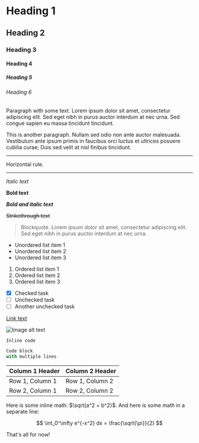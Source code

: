 # Heading 1

## Heading 2

### Heading 3

#### Heading 4

##### Heading 5

###### Heading 6

Paragraph with some text. Lorem ipsum dolor sit amet, consectetur adipiscing elit. Sed eget nibh in purus auctor interdum at nec urna. Sed congue sapien eu massa tincidunt tincidunt.

This is another paragraph. Nullam sed odio non ante auctor malesuada. Vestibulum ante ipsum primis in faucibus orci luctus et ultrices posuere cubilia curae; Duis sed velit at nisl finibus tincidunt.

---

Horizontal rule.

---

_Italic text_

**Bold text**

**_Bold and italic text_**

~~Strikethrough text~~

> Blockquote. Lorem ipsum dolor sit amet, consectetur adipiscing elit. Sed eget nibh in purus auctor interdum at nec urna.

- Unordered list item 1
- Unordered list item 2
- Unordered list item 3

1. Ordered list item 1
2. Ordered list item 2
3. Ordered list item 3

- [x] Checked task
- [ ] Unchecked task
- [ ] Another unchecked task

[Link text](https://example.com)

![Image alt text](https://via.placeholder.com/150)

`Inline code`

```js
Code block
with multiple lines
```

| Column 1 Header | Column 2 Header |
| --------------- | --------------- |
| Row 1, Column 1 | Row 1, Column 2 |
| Row 2, Column 1 | Row 2, Column 2 |

Here is some inline math: $\sqrt{a^2 + b^2}$. And here is some math in a separate line:

$$
\int_0^\infty e^{-x^2} dx = \frac{\sqrt{\pi}}{2}
$$

That's all for now!
